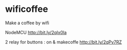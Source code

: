 # wificoffee
Make a coffee by wifi

NodeMCU http://bit.ly/2qIx0la

2 relay for buttons :  on & makecoffe  http://bit.ly/2qPv7RZ

